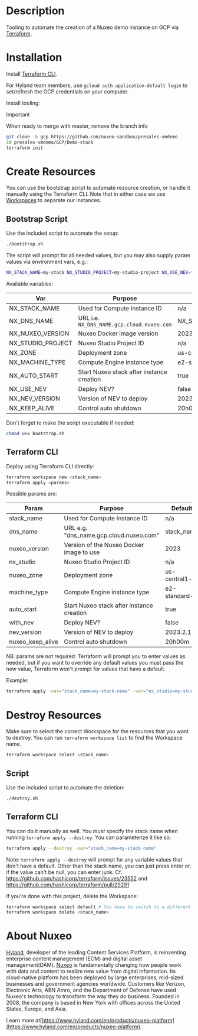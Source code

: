 # Description

Tooling to automate the creation of a Nuxeo demo instance on GCP
via [Terraform](https://developer.hashicorp.com/terraform).

# Installation

Install [Terraform CLI](https://developer.hashicorp.com/terraform/tutorials/gcp-get-started/install-cli).

For Hyland team members, use `gcloud auth application-default login` to set/refresh the GCP credentials on your
computer.

Install tooling:

> [!IMPORTANT]
> When ready to merge with master, remove the branch info

```bash
git clone -b gcp https://github.com/nuxeo-sandbox/presales-vmdemo
cd presales-vmdemo/GCP/Demo-stack
terraform init
```

# Create Resources

You can use the bootstrap script to automate resource creation, or handle it manually using the Terraform CLI. Note that
in either case we use [Workspaces](https://developer.hashicorp.com/terraform/language/state/workspaces) to separate our
instances.

## Bootstrap Script

Use the included script to automate the setup:

```bash
./bootstrap.sh
```

The script will prompt for all needed values, but you may also supply param values via environment vars, e.g.:

```bash
NX_STACK_NAME=my-stack NX_STUDIO_PROJECT=my-studio-project NX_USE_NEV=false NX_DNS_NAME=my-dns-name NX_NEV_VERSION=2023.2.1 ./bootstrap.sh
```

Available variables:

| Var               | Purpose                                    | Default       |
|-------------------|--------------------------------------------|---------------|
| NX_STACK_NAME     | Used for Compute Instance ID               | n/a           |
| NX_DNS_NAME       | URL i.e. `NX_DNS_NAME.gcp.cloud.nuxeo.com` | NX_STACK_NAME |
| NX_NUXEO_VERSION  | Nuxeo Docker image version                 | 2023          |
| NX_STUDIO_PROJECT | Nuxeo Studio Project ID                    | n/a           |
| NX_ZONE           | Deployment zone                            | us-central1-a |
| NX_MACHINE_TYPE   | Compute Engine instance type               | e2-standard-2 |
| NX_AUTO_START     | Start Nuxeo stack after instance creation  | true          |
| NX_USE_NEV        | Deploy NEV?                                | false         |
| NX_NEV_VERSION    | Version of NEV to deploy                   | 2023.2.1      |
| NX_KEEP_ALIVE     | Control auto shutdown                      | 20h00m        |

Don't forget to make the script executable if needed:

```bash
chmod u+x bootstrap.sh
```

## Terraform CLI

Deploy using Terraform CLI directly:

```bash
terraform workspace new <stack_name>
terraform apply <params>
```

Possible params are:

| Param            | Purpose                                   | Default       |
|------------------|-------------------------------------------|---------------|
| stack_name       | Used for Compute Instance ID              | n/a           |
| dns_name         | URL e.g. "dns_name.gcp.cloud.nuxeo.com"   | stack_name    |
| nuxeo_version    | Version of the Nuxeo Docker image to use  | 2023          |
| nx_studio        | Nuxeo Studio Project ID                   | n/a           |
| nuxeo_zone       | Deployment zone                           | us-central1-a |
| machine_type     | Compute Engine instance type              | e2-standard-2 |
| auto_start       | Start Nuxeo stack after instance creation | true          |
| with_nev         | Deploy NEV?                               | false         |
| nev_version      | Version of NEV to deploy                  | 2023.2.1      |
| nuxeo_keep_alive | Control auto shutdown                     | 20h00m        |

NB: params are not required. Terraform will prompt you to enter values as needed, but if you want to override any
default values you must pass the new value, Terraform won't prompt for values that have a default.

Example:

```bash
terraform apply -var="stack_name=my-stack-name" -var="nx_studio=my-studio-project" -var="with_nev=false"
```

# Destroy Resources

Make sure to select the correct Workspace for the resources that you want to destroy. You can
run `terraform workspace list` to find the Workspace name.

```bash
terraform workspace select <stack_name>
```

## Script

Use the included script to automate the deletion:

```bash
./destroy.sh
```

## Terraform CLI

You can do it manually as well. You *must* specify the stack name when running `terraform apply --destroy`. You can
parameterize it like so:

```bash
terraform apply --destroy -var="stack_name=my-stack-name"
```

Note: `terraform apply --destroy` will prompt for any variable values that don't have a default. Other than the stack
name, you can just press enter or, if the value can't be null, you can enter junk.
Cf. https://github.com/hashicorp/terraform/issues/23552 and https://github.com/hashicorp/terraform/pull/29291

If you're done with this project, delete the Workspace:

```bash
terraform workspace select default # You have to switch to a different Workspace before you delete
terraform workspace delete <stack_name>
```

# About Nuxeo

[Hyland](https://www.hyland.com), developer of the leading Content Services Platform, is reinventing enterprise content
management (ECM) and digital asset management(DAM). [Nuxeo](https://www.hyland.com/en/products/nuxeo-platform) is
fundamentally changing how people work with data and content to realize new value from digital information. Its
cloud-native platform has been deployed by large enterprises, mid-sized businesses and government agencies worldwide.
Customers like Verizon, Electronic Arts, ABN Amro, and the Department of Defense have used Nuxeo's technology to
transform the way they do business. Founded in 2008, the company is based in New York with offices across the United
States, Europe, and Asia.

Learn more at[https://www.hyland.com/en/products/nuxeo-platform](https://www.hyland.com/en/products/nuxeo-platform).


